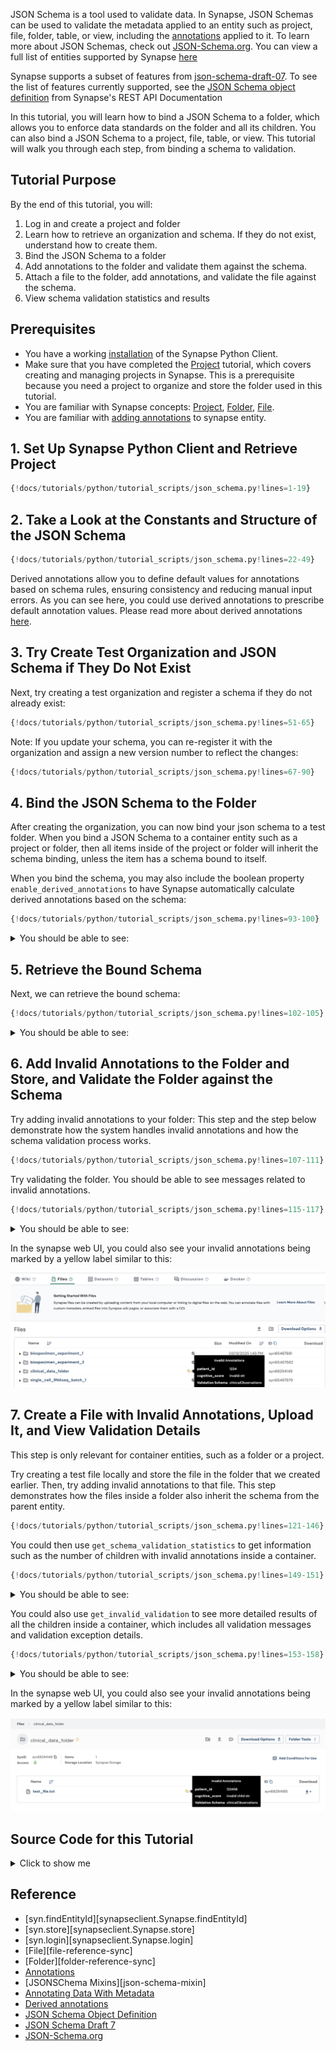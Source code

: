 JSON Schema is a tool used to validate data. In Synapse, JSON Schemas can be used to validate the metadata applied to an entity such as project, file, folder, table, or view, including the [annotations](https://help.synapse.org/docs/Annotating-Data-With-Metadata.2667708522.html) applied to it. To learn more about JSON Schemas, check out [JSON-Schema.org](https://json-schema.org/). You can view a full list of entities supported by Synapse [here](https://rest-docs.synapse.org/rest/index.html#org.sagebionetworks.repo.web.controller.EntityController)

Synapse supports a subset of features from [json-schema-draft-07](https://json-schema.org/draft-07). To see the list of features currently supported, see the [JSON Schema object definition](https://rest-docs.synapse.org/rest/org/sagebionetworks/repo/model/schema/JsonSchema.html) from Synapse's REST API Documentation

In this tutorial, you will learn how to bind a JSON Schema to a folder, which allows you to enforce data standards on the folder and all its children. You can also bind a JSON Schema to a project, file, table, or view. This tutorial will walk you through each step, from binding a schema to validation.

## Tutorial Purpose
By the end of this tutorial, you will:

1. Log in and create a project and folder
2. Learn how to retrieve an organization and schema. If they do not exist, understand how to create them.
3. Bind the JSON Schema to a folder
4. Add annotations to the folder and validate them against the schema.
5. Attach a file to the folder, add annotations, and validate the file against the schema.
6. View schema validation statistics and results

## Prerequisites
* You have a working [installation](../installation.md) of the Synapse Python Client.
* Make sure that you have completed the [Project](./project.md) tutorial, which covers creating and managing projects in Synapse. This is a prerequisite because you need a project to organize and store the folder used in this tutorial.
* You are familiar with Synapse concepts: [Project](./project.md), [Folder](./folder.md), [File](./file.md).
* You are familiar with [adding annotations](./annotation.md) to synapse entity.


## 1. Set Up Synapse Python Client and Retrieve Project

```python
{!docs/tutorials/python/tutorial_scripts/json_schema.py!lines=1-19}
```

## 2. Take a Look at the Constants and Structure of the JSON Schema

```python
{!docs/tutorials/python/tutorial_scripts/json_schema.py!lines=22-49}
```

Derived annotations allow you to define default values for annotations based on schema rules, ensuring consistency and reducing manual input errors. As you can see here, you could use derived annotations to prescribe default annotation values. Please read more about derived annotations [here](https://help.synapse.org/docs/JSON-Schemas.3107291536.html#JSONSchemas-DerivedAnnotations).


## 3. Try Create Test Organization and JSON Schema if They Do Not Exist
Next, try creating a test organization and register a schema if they do not already exist:
```python
{!docs/tutorials/python/tutorial_scripts/json_schema.py!lines=51-65}
```

Note: If you update your schema, you can re-register it with the organization and assign a new version number to reflect the changes:
```python
{!docs/tutorials/python/tutorial_scripts/json_schema.py!lines=67-90}
```

## 4. Bind the JSON Schema to the Folder
After creating the organization, you can now bind your json schema to a test folder. When you bind a JSON Schema to a container entity such as a project or folder, then all items inside of the project or folder will inherit the schema binding, unless the item has a schema bound to itself.

When you bind the schema, you may also include the boolean property `enable_derived_annotations` to have Synapse automatically calculate derived annotations based on the schema:

```python
{!docs/tutorials/python/tutorial_scripts/json_schema.py!lines=93-100}
```

<details class="example">
<summary>You should be able to see: </summary>
```
JSON schema was bound successfully. Please see details below:
{'created_by': '<your synapse user id>',
 'created_on': '2025-06-13T21:46:37.457Z',
 'id': 'myUniqueAlzheimersResearchOrgTurtorial-clinicalObservations-0.0.1',
 'json_sha256_hex': 'f01270d61cf9a317b9f33a8acc1d86d330effc3548ad350c60d2a072de33f3fd',
 'organization_id': '571',
 'organization_name': 'myUniqueAlzheimersResearchOrgTurtorial',
 'schema_id': '5650',
 'schema_name': 'clinicalObservations',
 'semantic_version': '0.0.1',
 'version_id': '41294'}
```
</details>

## 5. Retrieve the Bound Schema
Next, we can retrieve the bound schema:
```python
{!docs/tutorials/python/tutorial_scripts/json_schema.py!lines=102-105}
```

<details class="example">
<summary>You should be able to see: </summary>
```
JSON Schema was retrieved successfully. Please see details below:
{'created_by': '<your synapse user id>',
'created_on': '2025-06-17T15:26:13.718Z',
'enable_derived_annotations': True,
'json_schema_version_info': JSONSchemaVersionInfo(
  organization_id='571',
  organization_name='myUniqueAlzheimersResearchOrgTurtorial',
  schema_id='5650',
  id='myUniqueAlzheimersResearchOrgTurtorial-clinicalObservations-0.0.1',
  schema_name='clinicalObservations',
  version_id='41294',
  semantic_version='0.0.1',
  json_sha256_hex='f01270d61cf9a317b9f33a8acc1d86d330effc3548ad350c60d2a072de33f3fd',
  created_on='2025-06-13T21:46:37.457Z',
  created_by='<your synapse user id>'),
'object_id': 68294149,
'object_type': 'entity'}
```
  </details>

## 6. Add Invalid Annotations to the Folder and Store, and Validate the Folder against the Schema
Try adding invalid annotations to your folder: This step and the step below demonstrate how the system handles invalid annotations and how the schema validation process works.
```python
{!docs/tutorials/python/tutorial_scripts/json_schema.py!lines=107-111}
```

Try validating the folder. You should be able to see messages related to invalid annotations.
```python
{!docs/tutorials/python/tutorial_scripts/json_schema.py!lines=115-117}
```


<details class="example">
<summary>You should be able to see: </summary>
```
Validation was completed. Please see details below:
{'all_validation_messages': ['#/cognitive_score: expected type: Integer, '
                             'found: String'],
 'validation_error_message': 'expected type: Integer, found: String',
 'validation_exception': ValidationException(pointer_to_violation='#/cognitive_score',
 message='expected type: Integer, '
          'found: String',
 schema_location='#/properties/cognitive_score',
 causing_exceptions=[]),
 'validation_response': JSONSchemaValidation(object_id='syn68294149',
 object_type='entity',
 object_etag='251af76f-56d5-49a2-aada-c268f24d699d',
 id='https://repo-prod.prod.sagebase.org/repo/v1/schema/type/registered/myUniqueAlzheimersResearchOrgTurtorial-clinicalObservations-0.0.1',
 is_valid=False,
 validated_on='2025-06-17T15:26:14.878Z')}
```
</details>

In the synapse web UI, you could also see your invalid annotations being marked by a yellow label similar to this:

![json_schema](./tutorial_screenshots/jsonschema_folder.png)


## 7. Create a File with Invalid Annotations, Upload It, and View Validation Details

This step is only relevant for container entities, such as a folder or a project.

Try creating a test file locally and store the file in the folder that we created earlier. Then, try adding invalid annotations to that file. This step demonstrates how the files inside a folder also inherit the schema from the parent entity.
```python
{!docs/tutorials/python/tutorial_scripts/json_schema.py!lines=121-146}
```

You could then use `get_schema_validation_statistics` to get information such as the number of children with invalid annotations inside a container.
```python
{!docs/tutorials/python/tutorial_scripts/json_schema.py!lines=149-151}
```


<details class="example">
<summary>You should be able to see: </summary>
```
Validation statistics were retrieved successfully. Please see details below:
{'container_id': 'syn68294149',
'number_of_invalid_children': 1,
'number_of_unknown_children': 0,
'number_of_valid_children': 0,
'total_number_of_children': 1}
```
</details>


You could also use `get_invalid_validation` to see more detailed results of all the children inside a container, which includes all validation messages and validation exception details.
```python
{!docs/tutorials/python/tutorial_scripts/json_schema.py!lines=153-158}
```

<details class="example">
<summary>You should be able to see: </summary>
```
See details of validation results:
{'all_validation_messages': ['#/cognitive_score: expected type: Integer, '
                             'found: String'],
 'validation_error_message': 'expected type: Integer, found: String',
 'validation_exception': ValidationException(pointer_to_violation='#/   cognitive_score',
 message='expected type: Integer, '
          'found: String',
 schema_location='#/properties/cognitive_score',
  causing_exceptions=[]),
'validation_response': JSONSchemaValidation(object_id='syn68294165',
  object_type='entity',
  object_etag='4ab1d39d-d1bf-45ac-92be-96ceee576d72',
  id='https://repo-prod.prod.sagebase.org/repo/v1/schema/type/registered/myUniqueAlzheimersResearchOrgTurtorial-clinicalObservations-0.0.1',
  is_valid=False,
  validated_on='2025-06-17T15:26:18.650Z')}
```
</details>

In the synapse web UI, you could also see your invalid annotations being marked by a yellow label similar to this:

![jsonschema](./tutorial_screenshots/jsonschema_file.png)


## Source Code for this Tutorial

<details class="quote">
  <summary>Click to show me</summary>

```python
{!docs/tutorials/python/tutorial_scripts/json_schema.py!}
```
</details>


## Reference
- [syn.findEntityId][synapseclient.Synapse.findEntityId]
- [syn.store][synapseclient.Synapse.store]
- [syn.login][synapseclient.Synapse.login]
- [File][file-reference-sync]
- [Folder][folder-reference-sync]
- [Annotations](./annotation.md)
- [JSONSChema Mixins][json-schema-mixin]
- [Annotating Data With Metadata](https://help.synapse.org/docs/Annotating-Data-With-Metadata.2667708522.html)
- [Derived annotations](https://help.synapse.org/docs/JSON-Schemas.3107291536.html#JSONSchemas-DerivedAnnotations)
- [JSON Schema Object Definition](https://rest-docs.synapse.org/rest/org/sagebionetworks/repo/model/schema/JsonSchema.html)
- [JSON Schema Draft 7](https://json-schema.org/draft-07)
- [JSON-Schema.org](https://json-schema.org./)
